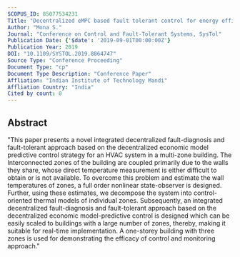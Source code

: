 ```yaml
---
SCOPUS_ID: 85077534231
Title: "Decentralized eMPC based fault tolerant control for energy efficiency in a multi-zone building"
Author: "Mona S."
Journal: "Conference on Control and Fault-Tolerant Systems, SysTol"
Publication Date: {'$date': '2019-09-01T00:00:00Z'}
Publication Year: 2019
DOI: "10.1109/SYSTOL.2019.8864747"
Source Type: "Conference Proceeding"
Document Type: "cp"
Document Type Description: "Conference Paper"
Affliation: "Indian Institute of Technology Mandi"
Affliation Country: "India"
Cited by count: 0
---
```


## Abstract
"This paper presents a novel integrated decentralized fault-diagnosis and fault-tolerant approach based on the decentralized economic model predictive control strategy for an HVAC system in a multi-zone building. The Interconnected zones of the building are coupled primarily due to the walls they share, whose direct temperature measurement is either difficult to obtain or is not available. To overcome this problem and estimate the wall temperatures of zones, a full order nonlinear state-observer is designed. Further, using these estimates, we decompose the system into control-oriented thermal models of individual zones. Subsequently, an integrated decentralized fault-diagnosis and fault-tolerant approach based on the decentralized economic model-predictive control is designed which can be easily scaled to buildings with a large number of zones, thereby, making it suitable for real-time implementation. A one-storey building with three zones is used for demonstrating the efficacy of control and monitoring approach."
